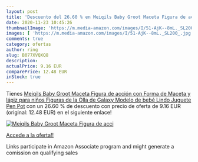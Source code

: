 ```yaml
---
layout: post
title: 'Descuento del 26.60 % en Meiqils Baby Groot Maceta Figura de acci'
date: 2020-11-23 10:45:26
thumbnailImage: 'https://m.media-amazon.com/images/I/51-AjK--8mL._SL200_.jpg'
images: [ 'https://m.media-amazon.com/images/I/51-AjK--8mL._SL200_.jpg' ]
comments: true
category: ofertas
author: ring
slug: B077XVQXQ8
description:
actualPrice: 9.16 EUR
comparePrice: 12.48 EUR
inStock: true
---
```


Tienes [Meiqils Baby Groot Maceta Figura de acción con Forma de Maceta y lápiz para niños Figuras de la Olla de Galaxy Modelo de bebé Lindo Juguete Pen Pot](https://www.amazon.es/dp/B077XVQXQ8/?tag=tolees-21) con un 26.60 % de descuento con precio de oferta de 9.16 EUR (original: 12.48 EUR) en el siguiente enlace!

[![Meiqils Baby Groot Maceta Figura de acci](https://m.media-amazon.com/images/I/51-AjK--8mL._SL200_.jpg)](https://www.amazon.es/dp/B077XVQXQ8/?tag=tolees-21)

[Accede a la oferta!!](https://www.amazon.es/dp/B077XVQXQ8/?tag=tolees-21)

Links participate in Amazon Associate program and might generate a comission on qualifying sales



